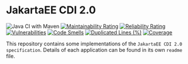 # JakartaEE CDI 2.0
![Java CI with Maven](https://github.com/hakdogan/JakartaEE-CDI-2.0-Spec/workflows/Java%20CI%20with%20Maven/badge.svg?branch=master)
[![Maintainability Rating](https://sonarcloud.io/api/project_badges/measure?project=org.jugistanbul%3ACDI2.0&metric=sqale_rating)](https://sonarcloud.io/dashboard?id=org.jugistanbul%3ACDI2.0)
[![Reliability Rating](https://sonarcloud.io/api/project_badges/measure?project=org.jugistanbul%3ACDI2.0&metric=reliability_rating)](https://sonarcloud.io/dashboard?id=org.jugistanbul%3ACDI2.0)
[![Vulnerabilities](https://sonarcloud.io/api/project_badges/measure?project=org.jugistanbul%3ACDI2.0&metric=vulnerabilities)](https://sonarcloud.io/dashboard?id=org.jugistanbul%3ACDI2.0)
[![Code Smells](https://sonarcloud.io/api/project_badges/measure?project=org.jugistanbul%3ACDI2.0&metric=code_smells)](https://sonarcloud.io/dashboard?id=org.jugistanbul%3ACDI2.0)
[![Duplicated Lines (%)](https://sonarcloud.io/api/project_badges/measure?project=org.jugistanbul%3ACDI2.0&metric=duplicated_lines_density)](https://sonarcloud.io/dashboard?id=org.jugistanbul%3ACDI2.0)
[![Coverage](https://sonarcloud.io/api/project_badges/measure?project=org.jugistanbul%3ACDI2.0&metric=coverage)](https://sonarcloud.io/dashboard?id=org.jugistanbul%3ACDI2.0)

This repository contains some implementations of the `JakartaEE CDI 2.0 specification`. Details of each application can be found in its own `readme` file.